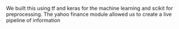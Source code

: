 We built this using tf and keras for the machine learning and scikit for preprocessing. The yahoo finance module allowed us to create a live pipeline of information

